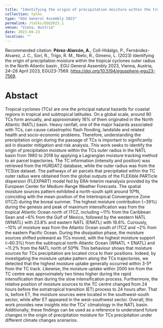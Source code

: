 ```yaml
---
title: "Identifying the origin of precipitation moisture within the tropical cyclones outer radius in the North Atlantic basin"
collection: talks
type: "EGU General Assembly 2023"
permalink: /talks/EGU2023_1
venue: "Viena, Austria"
date: 2023-04-23
location: ""
---
```


Recommended citation: <b>Pérez-Alarcón, A.</b>, Coll-Hidalgo, P., Fernández-Alvarez, J. C., Sorí, R., Trigo, R. M., Nieto, R., Gimeno, L. (2023) 
Identifying the origin of precipitation moisture within the tropical cyclones outer radius in the North Atlantic basin , EGU General 
Assembly 2023, Vienna, Austria, 24–28 April 2023, EGU23-7569. https://doi.org/10.5194/egusphere-egu23-7569.


# Abstact
Tropical cyclones (TCs) are one the principal natural hazards for coastal regions in tropical and subtropical latitudes. On a global scale, 
around 90 TCs form annually, and approximately 16% of them originated in the North Atlantic (NATL) basin. Heavy rainfall, one of the major 
hazards associated with TCs, can cause catastrophic flash flooding, landslide and related health and socio-economic problems. Therefore, 
understanding the precipitation origin during the passage of TCs is important to significantly aid in disaster mitigation and risk analysis.
This work seeks to identify the origin of precipitation moisture within the TCs outer radius in the NATL basin from 1980 to 2018 by applying 
a Lagrangian moisture tracking method to air parcel trajectories. The TC information (intensity and position) was retrieved from the HURDAT2 
database, while the outer radius was from the TCSize dataset. The pathways of air parcels that precipitated within the TC outer radius were
obtained from the global outputs of the FLEXible PARTicle dispersion (FLEXPART) model fed by ERA-Interim reanalysis provided by the European 
Center for Medium-Range Weather Forecasts. The spatial moisture sources pattern exhibited a north-south split around 10ºN, coinciding with the 
mean position of the Intertropical Convergence Zone (ITCZ) during the boreal summer. The highest moisture contribution (~39%) during the genesis 
and peak of maximum intensification was from the tropical Atlantic Ocean north of ITCZ, including ~11% from the Caribbean Sean and ~6% from the 
Gulf of Mexico, followed by the western NATL (WNATL) with 23.8% and eastern NATL (ENATL) with 16.6%. Curiously, ~10% of moisture was from the
Atlantic Ocean south of ITCZ and ~2% from the eastern Pacific Ocean. During the dissipation phase, the moisture sources shifted poleward as TCs 
moved, with the highest moisture support (~60.3%) from the subtropical north Atlantic Ocean (WNATL + ENATL) and ~11.2% from the NATL north of 50ºN.
This behaviour shows that moisture sources for TCs precipitation are located circa to their positions. Indeed, by investigating the moisture uptake
pattern along the TCs trajectories, we detected that the highest moisture uptake generally occurred within 3-5º from the TC track. Likewise, the 
moisture uptake within 2000 km from the TC centre was approximately two times higher during the rapid intensification than during the slow 
intensification process. Furthermore, the relative position of moisture sources to the TC centre changed from 24 hours before the extratropical 
transition (ET) process to 24 hours after. That is, before ET, the moisture sources were located in the southwest-south sector, while after ET 
appeared in the west-southwest sector. Overall, this work provides new insights into the TCs' climatology in the NATL basin. Additionally, these 
findings can be used as a reference to understand future changes in the origin of precipitation moisture for TCs precipitation under different
climate changes scenarios. 
